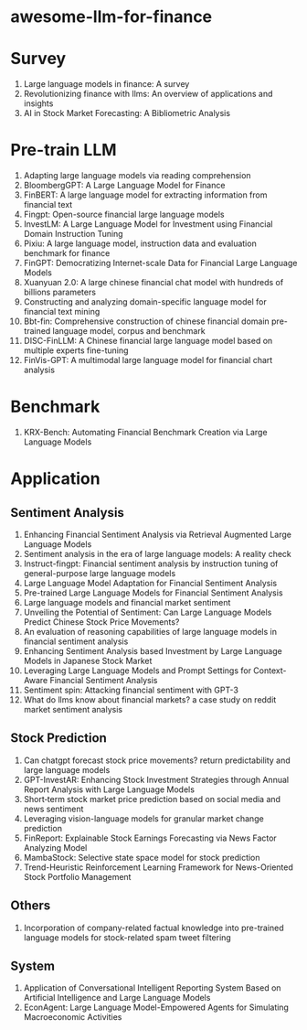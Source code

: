 # awesome-llm-for-finance

# Survey
1. Large language models in finance: A survey
2. Revolutionizing finance with llms: An overview of applications and insights
3. AI in Stock Market Forecasting: A Bibliometric Analysis


# Pre-train LLM
1. Adapting large language models via reading comprehension
2. BloombergGPT: A Large Language Model for Finance
3. FinBERT: A large language model for extracting information from financial text
4. Fingpt: Open-source financial large language models
5. InvestLM: A Large Language Model for Investment using Financial Domain Instruction Tuning
6. Pixiu: A large language model, instruction data and evaluation benchmark for finance
7. FinGPT: Democratizing Internet-scale Data for Financial Large Language Models
8. Xuanyuan 2.0: A large chinese financial chat model with hundreds of billions parameters
9. Constructing and analyzing domain-specific language model for financial text mining
10. Bbt-fin: Comprehensive construction of chinese financial domain pre-trained language model, corpus and benchmark
11. DISC-FinLLM: A Chinese financial large language model based on multiple experts fine-tuning
12. FinVis-GPT: A multimodal large language model for financial chart analysis

# Benchmark
1. KRX-Bench: Automating Financial Benchmark Creation via Large Language Models

# Application
## Sentiment Analysis
1. Enhancing Financial Sentiment Analysis via Retrieval Augmented Large Language Models
2. Sentiment analysis in the era of large language models: A reality check
3. Instruct-fingpt: Financial sentiment analysis by instruction tuning of general-purpose large language models
4. Large Language Model Adaptation for Financial Sentiment Analysis
5. Pre-trained Large Language Models for Financial Sentiment Analysis
6. Large language models and financial market sentiment
7. Unveiling the Potential of Sentiment: Can Large Language Models Predict Chinese Stock Price Movements?
8. An evaluation of reasoning capabilities of large language models in financial sentiment analysis
9. Enhancing Sentiment Analysis based Investment by Large Language Models in Japanese Stock Market
10. Leveraging Large Language Models and Prompt Settings for Context-Aware Financial Sentiment Analysis
11. Sentiment spin: Attacking financial sentiment with GPT-3
12. What do llms know about financial markets? a case study on reddit market sentiment analysis

## Stock Prediction
1. Can chatgpt forecast stock price movements? return predictability and large language models
2. GPT-InvestAR: Enhancing Stock Investment Strategies through Annual Report Analysis with Large Language Models
3. Short‐term stock market price prediction based on social media and news sentiment
4. Leveraging vision-language models for granular market change prediction
5. FinReport: Explainable Stock Earnings Forecasting via News Factor Analyzing Model
6. MambaStock: Selective state space model for stock prediction
7. Trend-Heuristic Reinforcement Learning Framework for News-Oriented Stock Portfolio Management

## Others
1. Incorporation of company-related factual knowledge into pre-trained language models for stock-related spam tweet filtering


## System
1. Application of Conversational Intelligent Reporting System Based on Artificial Intelligence and Large Language Models
2. EconAgent: Large Language Model-Empowered Agents for Simulating Macroeconomic Activities
